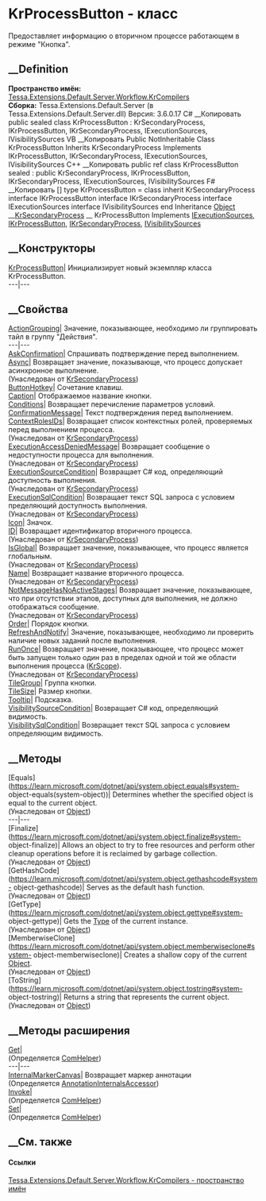 # KrProcessButton - класс
Предоставляет информацию о вторичном процессе работающем в режиме "Кнопка".
## __Definition
 **Пространство имён:**
[Tessa.Extensions.Default.Server.Workflow.KrCompilers](N_Tessa_Extensions_Default_Server_Workflow_KrCompilers.htm)  
 **Сборка:** Tessa.Extensions.Default.Server (в
Tessa.Extensions.Default.Server.dll) Версия: 3.6.0.17
C# __Копировать
     public sealed class KrProcessButton : KrSecondaryProcess, 
    	IKrProcessButton, IKrSecondaryProcess, IExecutionSources, IVisibilitySources
VB __Копировать
     Public NotInheritable Class KrProcessButton
    	Inherits KrSecondaryProcess
    	Implements IKrProcessButton, IKrSecondaryProcess, IExecutionSources, IVisibilitySources
C++ __Копировать
     public ref class KrProcessButton sealed : public KrSecondaryProcess, 
    	IKrProcessButton, IKrSecondaryProcess, IExecutionSources, IVisibilitySources
F# __Копировать
     [<SealedAttribute>]
    type KrProcessButton = 
        class
            inherit KrSecondaryProcess
            interface IKrProcessButton
            interface IKrSecondaryProcess
            interface IExecutionSources
            interface IVisibilitySources
        end
Inheritance
    [Object](https://learn.microsoft.com/dotnet/api/system.object) __[KrSecondaryProcess](T_Tessa_Extensions_Default_Server_Workflow_KrCompilers_KrSecondaryProcess.htm) __ KrProcessButton
Implements
    [IExecutionSources](T_Tessa_Extensions_Default_Server_Workflow_KrCompilers_IExecutionSources.htm), [IKrProcessButton](T_Tessa_Extensions_Default_Server_Workflow_KrCompilers_IKrProcessButton.htm), [IKrSecondaryProcess](T_Tessa_Extensions_Default_Server_Workflow_KrCompilers_IKrSecondaryProcess.htm), [IVisibilitySources](T_Tessa_Extensions_Default_Server_Workflow_KrCompilers_IVisibilitySources.htm)
##  __Конструкторы
[KrProcessButton](M_Tessa_Extensions_Default_Server_Workflow_KrCompilers_KrProcessButton__ctor.htm)|
Инициализирует новый экземпляр класса KrProcessButton.  
---|---  
## __Свойства
[ActionGrouping](P_Tessa_Extensions_Default_Server_Workflow_KrCompilers_KrProcessButton_ActionGrouping.htm)|
Значение, показывающее, необходимо ли группировать тайл в группу "Действия".  
---|---  
[AskConfirmation](P_Tessa_Extensions_Default_Server_Workflow_KrCompilers_KrProcessButton_AskConfirmation.htm)|
Спрашивать подтверждение перед выполнением.  
[Async](P_Tessa_Extensions_Default_Server_Workflow_KrCompilers_KrSecondaryProcess_Async.htm)|
Возвращает значение, показывающе, что процесс допускает асинхронное
выполнение.  
(Унаследован от
[KrSecondaryProcess](T_Tessa_Extensions_Default_Server_Workflow_KrCompilers_KrSecondaryProcess.htm))  
[ButtonHotkey](P_Tessa_Extensions_Default_Server_Workflow_KrCompilers_KrProcessButton_ButtonHotkey.htm)|
Сочетание клавиш.  
[Caption](P_Tessa_Extensions_Default_Server_Workflow_KrCompilers_KrProcessButton_Caption.htm)|
Отображаемое название кнопки.  
[Conditions](P_Tessa_Extensions_Default_Server_Workflow_KrCompilers_KrProcessButton_Conditions.htm)|
Возвращает перечисление параметров условий.  
[ConfirmationMessage](P_Tessa_Extensions_Default_Server_Workflow_KrCompilers_KrProcessButton_ConfirmationMessage.htm)|
Текст подтверждения перед выполнением.  
[ContextRolesIDs](P_Tessa_Extensions_Default_Server_Workflow_KrCompilers_KrSecondaryProcess_ContextRolesIDs.htm)|
Возвращает cписок контекстных ролей, проверяемых перед выполнением процесса.  
(Унаследован от
[KrSecondaryProcess](T_Tessa_Extensions_Default_Server_Workflow_KrCompilers_KrSecondaryProcess.htm))  
[ExecutionAccessDeniedMessage](P_Tessa_Extensions_Default_Server_Workflow_KrCompilers_KrSecondaryProcess_ExecutionAccessDeniedMessage.htm)|
Возвращает сообщение о недоступности процесса для выполнения.  
(Унаследован от
[KrSecondaryProcess](T_Tessa_Extensions_Default_Server_Workflow_KrCompilers_KrSecondaryProcess.htm))  
[ExecutionSourceCondition](P_Tessa_Extensions_Default_Server_Workflow_KrCompilers_KrSecondaryProcess_ExecutionSourceCondition.htm)|
Возвращает C# код, определяющий доступность выполнения.  
(Унаследован от
[KrSecondaryProcess](T_Tessa_Extensions_Default_Server_Workflow_KrCompilers_KrSecondaryProcess.htm))  
[ExecutionSqlCondition](P_Tessa_Extensions_Default_Server_Workflow_KrCompilers_KrSecondaryProcess_ExecutionSqlCondition.htm)|
Возвращает текст SQL запроса с условием пределяющий доступность выполнения.  
(Унаследован от
[KrSecondaryProcess](T_Tessa_Extensions_Default_Server_Workflow_KrCompilers_KrSecondaryProcess.htm))  
[Icon](P_Tessa_Extensions_Default_Server_Workflow_KrCompilers_KrProcessButton_Icon.htm)|
Значок.  
[ID](P_Tessa_Extensions_Default_Server_Workflow_KrCompilers_KrSecondaryProcess_ID.htm)|
Возвращает идентификатор вторичного процесса.  
(Унаследован от
[KrSecondaryProcess](T_Tessa_Extensions_Default_Server_Workflow_KrCompilers_KrSecondaryProcess.htm))  
[IsGlobal](P_Tessa_Extensions_Default_Server_Workflow_KrCompilers_KrSecondaryProcess_IsGlobal.htm)|
Возвращает значение, показывающее, что процесс является глобальным.  
(Унаследован от
[KrSecondaryProcess](T_Tessa_Extensions_Default_Server_Workflow_KrCompilers_KrSecondaryProcess.htm))  
[Name](P_Tessa_Extensions_Default_Server_Workflow_KrCompilers_KrSecondaryProcess_Name.htm)|
Возвращает название вторичного процесса.  
(Унаследован от
[KrSecondaryProcess](T_Tessa_Extensions_Default_Server_Workflow_KrCompilers_KrSecondaryProcess.htm))  
[NotMessageHasNoActiveStages](P_Tessa_Extensions_Default_Server_Workflow_KrCompilers_KrSecondaryProcess_NotMessageHasNoActiveStages.htm)|
Возвращает значение, показывающее, что при отсутствии этапов, доступных для
выполнения, не должно отображаться сообщение.  
(Унаследован от
[KrSecondaryProcess](T_Tessa_Extensions_Default_Server_Workflow_KrCompilers_KrSecondaryProcess.htm))  
[Order](P_Tessa_Extensions_Default_Server_Workflow_KrCompilers_KrProcessButton_Order.htm)|
Порядок кнопки.  
[RefreshAndNotify](P_Tessa_Extensions_Default_Server_Workflow_KrCompilers_KrProcessButton_RefreshAndNotify.htm)|
Значение, показывающее, необходимо ли проверить наличие новых заданий после
выполнения.  
[RunOnce](P_Tessa_Extensions_Default_Server_Workflow_KrCompilers_KrSecondaryProcess_RunOnce.htm)|
Возвращает значение, показывающее, что процесс может быть запущен только один
раз в пределах одной и той же области выполнения процесса
([KrScope](T_Tessa_Extensions_Default_Server_Workflow_KrProcess_Scope_KrScope.htm)).  
(Унаследован от
[KrSecondaryProcess](T_Tessa_Extensions_Default_Server_Workflow_KrCompilers_KrSecondaryProcess.htm))  
[TileGroup](P_Tessa_Extensions_Default_Server_Workflow_KrCompilers_KrProcessButton_TileGroup.htm)|
Группа кнопки.  
[TileSize](P_Tessa_Extensions_Default_Server_Workflow_KrCompilers_KrProcessButton_TileSize.htm)|
Размер кнопки.  
[Tooltip](P_Tessa_Extensions_Default_Server_Workflow_KrCompilers_KrProcessButton_Tooltip.htm)|
Подсказка.  
[VisibilitySourceCondition](P_Tessa_Extensions_Default_Server_Workflow_KrCompilers_KrProcessButton_VisibilitySourceCondition.htm)|
Возвращает C# код, определяющий видимость.  
[VisibilitySqlCondition](P_Tessa_Extensions_Default_Server_Workflow_KrCompilers_KrProcessButton_VisibilitySqlCondition.htm)|
Возвращает текст SQL запроса с условием определяющим видимость.  
## __Методы
[Equals](https://learn.microsoft.com/dotnet/api/system.object.equals#system-
object-equals\(system-object\))| Determines whether the specified object is
equal to the current object.  
(Унаследован от
[Object](https://learn.microsoft.com/dotnet/api/system.object))  
---|---  
[Finalize](https://learn.microsoft.com/dotnet/api/system.object.finalize#system-
object-finalize)| Allows an object to try to free resources and perform other
cleanup operations before it is reclaimed by garbage collection.  
(Унаследован от
[Object](https://learn.microsoft.com/dotnet/api/system.object))  
[GetHashCode](https://learn.microsoft.com/dotnet/api/system.object.gethashcode#system-
object-gethashcode)| Serves as the default hash function.  
(Унаследован от
[Object](https://learn.microsoft.com/dotnet/api/system.object))  
[GetType](https://learn.microsoft.com/dotnet/api/system.object.gettype#system-
object-gettype)| Gets the
[Type](https://learn.microsoft.com/dotnet/api/system.type) of the current
instance.  
(Унаследован от
[Object](https://learn.microsoft.com/dotnet/api/system.object))  
[MemberwiseClone](https://learn.microsoft.com/dotnet/api/system.object.memberwiseclone#system-
object-memberwiseclone)| Creates a shallow copy of the current
[Object](https://learn.microsoft.com/dotnet/api/system.object).  
(Унаследован от
[Object](https://learn.microsoft.com/dotnet/api/system.object))  
[ToString](https://learn.microsoft.com/dotnet/api/system.object.tostring#system-
object-tostring)| Returns a string that represents the current object.  
(Унаследован от
[Object](https://learn.microsoft.com/dotnet/api/system.object))  
##  __Методы расширения
[Get](M_Tessa_Extensions_Default_Client_EDS_ComHelper_Get.htm)|  
(Определяется
[ComHelper](T_Tessa_Extensions_Default_Client_EDS_ComHelper.htm))  
---|---  
[InternalMarkerCanvas](M_Tessa_UI_Views_Charting_Annotations_AnnotationInternalsAccessor_InternalMarkerCanvas.htm)|
Возвращает маркер аннотации  
(Определяется
[AnnotationInternalsAccessor](T_Tessa_UI_Views_Charting_Annotations_AnnotationInternalsAccessor.htm))  
[Invoke](M_Tessa_Extensions_Default_Client_EDS_ComHelper_Invoke.htm)|  
(Определяется
[ComHelper](T_Tessa_Extensions_Default_Client_EDS_ComHelper.htm))  
[Set](M_Tessa_Extensions_Default_Client_EDS_ComHelper_Set.htm)|  
(Определяется
[ComHelper](T_Tessa_Extensions_Default_Client_EDS_ComHelper.htm))  
##  __См. также
#### Ссылки
[Tessa.Extensions.Default.Server.Workflow.KrCompilers - пространство
имён](N_Tessa_Extensions_Default_Server_Workflow_KrCompilers.htm)
